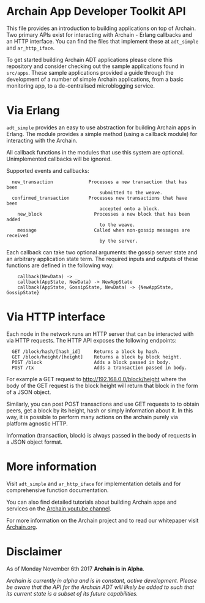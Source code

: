 # Archain App Developer Toolkit API
This file provides an introduction to building applications on top of Archain.
Two primary APIs exist for interacting with Archain - Erlang callbacks and
an HTTP interface. You can find the files that implement these at `adt_simple`
and `ar_http_iface`.

To get started building Archain ADT applications please clone this repository
and consider checking out the sample applications found in `src/apps`. These
sample applications provided a guide through the development of a
number of simple Archain applications, from a basic monitoring app, to a
de-centralised microblogging service.

# Via Erlang
`adt_simple` provides an easy to use abstraction for building Archain apps in
Erlang. The module provides a simple method (using a callback module) for
interacting with the Archain.

All callback functions in the modules that use this system are optional.
Unimplemented callbacks will be ignored.

Supported events and callbacks:
```
  new_transaction             Processes a new transaction that has been
                                  submitted to the weave.
  confirmed_transaction       Processes new transactions that have been
                                  accepted onto a block.
 	new_block                   Processes a new block that has been added
                                  to the weave.
 	message                     Called when non-gossip messages are received
                                  by the server.
```
Each callback can take two optional arguments: the gossip server state
and an arbitrary application state term. The required inputs and outputs of
these functions are defined in the following way:
```
 	callback(NewData) -> _
 	callback(AppState, NewData) -> NewAppState
 	callback(AppState, GossipState, NewData) -> {NewAppState, GossipState}
```

# Via HTTP interface
Each node in the network runs an HTTP server that can be interacted with via
HTTP requests. The HTTP API exposes the following endpoints:
```
  GET /block/hash/[hash_id]     Returns a block by hash.  
  GET /block/height/[height]    Returns a block by block height.
  POST /block                   Adds a block passed in body.
  POST /tx                      Adds a transaction passed in body.
```
For example a GET request to http://192.168.0.0/block/height where
the body of the GET request is the block height will return that block in the
form of a JSON object.

Similarly, you can post POST transactions and use GET requests to to
obtain peers, get a block by its height, hash or simply information about
it. In this way, it is possible to perform many actions on the archain
purely via platform agnostic HTTP.

Information (transaction, block) is always passed in the body of requests in
a JSON object format.

# More information

Visit `adt_simple` and `ar_http_iface` for implementation details and for
comprehensive function documentation.

You can also find detailed tutorials about building Archain apps and services
on the [Archain youtube channel](http://www.youtube.com/archain).

For more information on the Archain project and to read our whitepaper visit
[Archain.org](https://www.archain.org/).

# Disclaimer

As of Monday November 6th 2017 **Archain is in Alpha**.

_Archain is currently in alpha and is in constant, active development.
Please be aware that the API for the Archain ADT will likely be added to such
that its current state is a subset of its future capabilities._
